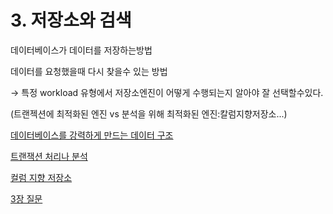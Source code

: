 # 3. 저장소와 검색

데이터베이스가 데이터를 저장하는방법

데이터를 요청했을때 다시 찾을수 있는 방법

→ 특정 workload 유형에서 저장소엔진이 어떻게 수행되는지 알아야 잘 선택할수있다.

(트랜젝션에 최적화된 엔진 vs 분석을 위해 최적화된 엔진:칼럼지향저장소...)

[데이터베이스를 강력하게 만드는 데이터 구조](./1.Data%20Structures%20That%20Power%20Your%20Database/readme.md)

[트랜잭션 처리나 분석](./2.Transaction%20Processing%20or%20Analytics%3F/readme.md)

[컬럼 지향 저장소](./3.Column-Oriented%20Storage/readme.md)

[3장 질문](./questions/readme.md)